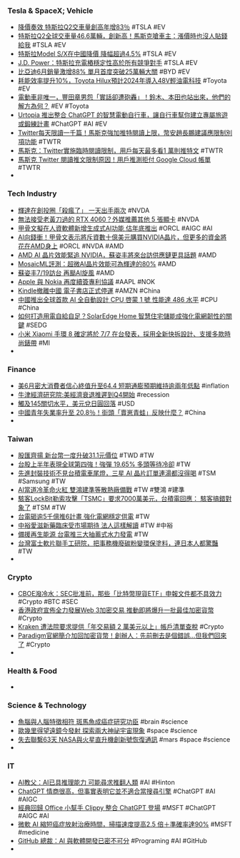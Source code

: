 ### Tesla & SpaceX; Vehicle
- [降價奏效 特斯拉Q2交車量創高年增83％](https://ctee.com.tw/news/global/894023.html) #TSLA #EV
- [特斯拉Q2全球交車量46.6萬輛，創新高！馬斯克嗆車主：漲價時也沒人貼錢給我](https://www.bnext.com.tw/article/73775/tesla-price-down-elon) #TSLA #EV
- [特斯拉Model S/X在中國降價 降幅超過4.5%](https://www.epochtimes.com/b5/23/7/1/n14026453.htm) #TSLA #EV
- [J.D. Power：特斯拉充電樁穩定性高於所有競爭對手](https://ec.ltn.com.tw/article/breakingnews/4351219) #TSLA #EV
- [比亞迪6月銷量激增88% 單月首度突破25萬輛大關](https://news.cnyes.com/news/id/5236214) #BYD #EV
- [耗能效率提升10%，Toyota Hilux預計2024年導入48V輕油電科技](https://news.u-car.com.tw/news/article/75369) #Toyota #EV
- [電動車非唯一，豐田章男怨「實話卻遭砲轟」！鈴木、本田也站出來，他們的解方為何？](https://www.techbang.com/posts/106828-electric-cars-are-not-the-only-ones-akio-toyoda-complains) #EV #Toyota
- [Urtopia 推出整合 ChatGPT 的智慧電動自行車，讓自行車幫你建立專屬旅遊或鍛練計畫](https://technews.tw/2023/07/02/urtopias-next-smart-e-bike-packs-chatgpt-integration/) #ChatGPT #AI #EV
- [Twitter每天限讀一千篇！馬斯克強加推特閱讀上限，幣安趙長鵬建議應限制別項功能](https://abmedia.io/twitter-reading-limit-daily) #TWTR
- [馬斯克：Twitter實施臨時閱讀限制，用戶每天最多看1 萬則推特文](https://www.blocktempo.com/elon-musk-announces-read-limits-on-twitter/) #TWTR
- [馬斯克 Twitter 閱讀推文限制原因！用戶推測拒付 Google Cloud 帳單](https://technews.tw/2023/07/02/google-cloud-twitter/) #TWTR
-
### Tech Industry
- [輝達在創投圈「殺瘋了」 一天出手兩次](https://news.cnyes.com/news/id/5236404) #NVDA
- [無法接受老黃刀過的 RTX 4060？外媒推薦其他 5 張顯卡](https://www.kocpc.com.tw/archives/498578) #NVDA
- [甲骨文擬在人資軟體新增生成式AI功能 估年底推出](https://news.cnyes.com/news/id/5231542) #ORCL #AIGC #AI
- [AI向錢衝！甲骨文表示將斥資數十億美元購買NVIDIA晶片，但更多的資金將花在AMD身上](https://www.techbang.com/posts/107575-oracle-says-it-will-spend-billions-of-dollars-on-nvidia-chips) #ORCL #NVDA #AMD
- [AMD AI 晶片效能緊追 NVIDIA，蘇姿丰將來台訪供應鏈更具話題](https://finance.technews.tw/2023/07/03/amd-ai-chip-performance-catches-up-with-nvidia/) #AMD
- [MosaicML評測：超微AI晶片效能可為輝達的80%](https://amp-news.cnyes.com/news/id/5235355) #AMD
- [蘇姿丰7/19訪台 再颳AI旋風](https://ctee.com.tw/news/tech/893247.html) #AMD
- [Apple 與 Nokia 再度續簽專利協議](https://www.newmobilelife.com/2023/07/01/apple-nokia-ip-agreement-renewed/) #AAPL #NOK
- [Kindle撤離中國 電子書店正式停運](https://m.cnyes.com/news/id/5234371) #AMZN #China
- [中國推出全球首款 AI 全自動設計 CPU 啓蒙 1 號 性能達 486 水平](https://www.newmobilelife.com/2023/06/30/中國推出全球首款-ai-全自動設計-cpu-啓蒙-1-號-性能達-486-水/) #CPU #China
- [如何打造用電自給自足？SolarEdge Home 智慧住宅儲能成強化電網韌性的關鍵](https://technews.tw/2023/07/03/solaredge-home-smart-house/) #SEDG
- [小米 Xiaomi 手環 8 確定將於 7/7 在台發表，採用全新快拆設計、支援多款時尚錶帶](https://today.line.me/tw/v2/article/DRyjZ0X) #MI
-
### Finance
- [美6月密大消費者信心終值升至64.4 短期通膨預期維持逾兩年低點](https://m.cnyes.com/news/id/5235285) #inflation
- [牛津經濟研究院:美經濟衰退推遲到Q4開始](https://ctee.com.tw/news/global/893788.html) #recession
- [觸及145關切水平，美元兌日圓回落](https://news.cnyes.com/news/id/5226805) #USD
- [中國青年失業率升至 20.8％！街頭「賣崽青蛙」反映什麼？](https://finance.technews.tw/2023/07/03/selling-cub-frogs/) #China
-
### Taiwan
- [股匯齊揚 新台幣一度升破31.1元價位](https://news.cnyes.com/news/id/5236292) #TWD #TW
- [台股上半年表現全球第四強！強彈 19.65% 多頭等待冷卻](https://finance.technews.tw/2023/07/02/wait-to-cool/) #TW
- [先進封裝技術不見台積電車尾燈，三星 AI 晶片訂單連湯都沒得喝](https://technews.tw/2023/07/03/advanced-packaging-technology-cannot-keep-up-with-tsmc/) #TSM #Samsung #TW
- [AI當道冷革命火紅 雙鴻建準等散熱廠備戰](https://ctee.com.tw/news/tech/893865.html) #TW #雙鴻 #建準
- [駭客LockBit勒索攻擊「TSMC」要求7000萬美元，台積電回應： 駭客搞錯對象了](https://www.techbang.com/posts/107619-the-hacker-lockbit-ransomware-attack-tsmc-demanded-70-million) #TSM #TW
- [台電砸逾5千億推6計畫 強化電網穩定供電](https://ctee.com.tw/news/policy/893869.html) #TW
- [中裕愛滋新藥臨床受市場期待 法人這樣解讀](https://ctee.com.tw/news/biotech/893756.html) #TW #中裕
- [備援再生能源 台電推三大抽蓄式水力發電](https://ctee.com.tw/news/policy/893871.html) #TW
- [台灣富士軟片聯手工研院，把事務機廢碳粉變環保塗料，連日本人都驚豔](https://technews.tw/2023/07/02/taiwan-fujifilm-recycles-waste-toner-bottlec-to-make-water-based-oating/) #TW
-
### Crypto
- [CBOE潑冷水：SEC批准前，那些「比特幣現貨ETF」申報文件都不具效力](https://www.blocktempo.com/cboe-resubmits-spot-bitcoin-etf-filings/) #Crypto #BTC #SEC
- [香港政府宣佈全力發展Web 3加密交易 推動即將爆升一批最佳加密貨幣](https://m.cnyes.com/news/id/5235684) #Crypto
- [Kraken 遭法院要求提供「年交易額 2 萬美元以上」帳戶清單查稅](https://blockcast.it/2023/07/01/kraken-ordered-by-court-disclose-user-data-irs-tax-compliance/) #Crypto
- [Paradigm官網簡介加回加密貨幣！創辦人：先前刪去是個錯誤…但我們回來了](https://www.blocktempo.com/crypto-is-back-on-paradigms-website/) #Crypto
-
### Health & Food
-
### Science & Technology
- [魚腦與人腦特徵相符 斑馬魚成癌症研究功臣](https://news.pts.org.tw/article/643512) #brain #science
- [歐幾里得望遠鏡今發射 探索兩大神祕宇宙現象](https://www.epochtimes.com/b5/23/7/1/n14026366.htm) #space #science
- [失去聯繫63天 NASA與火星直升機創新號恢復通訊](https://www.rfi.fr/tw/科學新知/20230701-失去聯繫63天-nasa與火星直升機創新號恢復通訊) #mars #space #science
-
### IT
- [AI教父：AI已具推理能力 可能尋求推翻人類](https://www.epochtimes.com/b5/23/6/30/n14025944.htm) #AI #Hinton
- [ChatGPT 情商很高，但事實表明它並不適合當搜尋引擎](https://www.techbang.com/posts/105862-chatgpt-has-high-emotional-intelligence-but-it-turns-out-that) #ChatGPT #AI #AIGC
- [經典回歸 Office 小幫手 Clippy 整合 ChatGPT 登場](https://www.newmobilelife.com/2023/06/28/clippy-chatgpt-firecube/) #MSFT #ChatGPT #AIGC #AI
- [微軟 AI 縮短癌症放射治療時間，掃描速度提高2.5 倍＋準確率達90%](https://technews.tw/2023/07/01/how-ai-is-helping-to-shrink-waiting-times-for-nhs-cancer-patients/) #MSFT #medicine
- [GitHub 總裁：AI 與軟體開發已密不可分](https://technews.tw/2023/07/03/github-ceo-ai-and-software-development-are-now-inextricably-linked/) #Programing #AI #GitHub
-